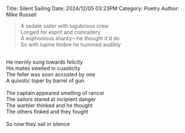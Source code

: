 Title: Silent Sailing
Date: 2024/12/05 03:23PM
Category: Poetry
Author: Mike Russell

> A sedate sailor with lugubrious crew<br>
Longed for esprit and comradery<br>
A euphonious shanty—he thought it'd do<br>
So with lupine timbre he hummed audibly<br>
<br>
He merrily sung towards felicity<br>
His mates swelled in cuasticity<br>
The feller was soon accosted by one<br>
A quixotic toper by barrel of gun<br>
<br>
The captain appeared smelling of rancor<br>
The sailors stared at incipient danger<br>
The warbler thinked and he thought<br>
The others finked and they fought<br>
<br>
So now they sail in silence<br>